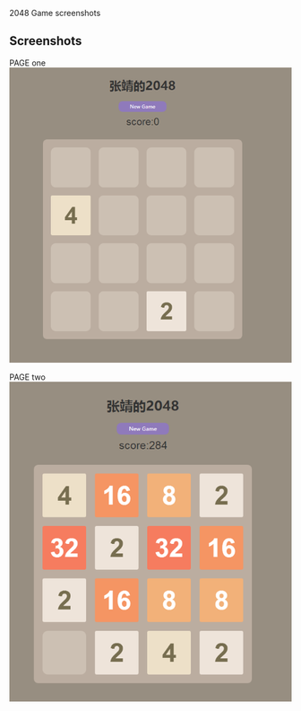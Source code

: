 2048 Game screenshots

## Screenshots

PAGE one
![2048 screenshots](https://raw.githubusercontent.com/zhangjing9898/Game2048/master/_screenshots/screenshots-1.png)

PAGE two
![2048 screenshots](https://raw.githubusercontent.com/zhangjing9898/Game2048/master/_screenshots/screenshots-2.png)
